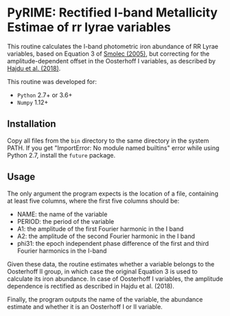 # PyRIME: Rectified I-band Metallicity Estimae of rr lyrae variables

This routine calculates the I-band photometric iron abundance of RR Lyrae variables,
based on Equation 3 of [Smolec (2005)](http://adsabs.harvard.edu/abs/2005AcA....55...59S),
but correcting for the amplitude-dependent offset in the Oosterhoff I variables, as 
described by [Hajdu et al. (2018)](https://arxiv.org/abs/1804.01456).

This routine was developed for:
 - `Python` 2.7+ or 3.6+
 - `Numpy` 1.12+

## Installation

Copy all files from the `bin` directory to the same directory in the system PATH.
If you get "ImportError: No module named builtins" error while using Python 2.7,
install the `future` package.

## Usage

The only argument the program expects is the location of a file, containing at least five columns,
where the first five columns should be:
- NAME: the name of the variable
- PERIOD: the period of the variable
- A1: the amplitude of the first Fourier harmonic in the I band
- A2: the amplitude of the second Fourier harmonic in the I band
- phi31: the epoch independent phase difference of the first and third Fourier harmonics in the I-band

Given these data, the routine estimates whether a variable belongs to the Oosterhoff II group, in which
case the original Equation 3 is used to calculate its iron abundance. In case of Oosterhoff I variables,
the amplitude dependence is rectified as described in Hajdu et al. (2018).

Finally, the program outputs the name of the variable, the abundance estimate and whether it is an
Oosterhoff I or II variable.
